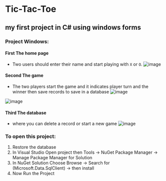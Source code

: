 # Tic-Tac-Toe

## my first project in C# using windows forms

### Project Windows:
#### First The home page
- Two users should enter their name and start playing with `X` or `O`.
![image](https://github.com/habibaelsayed/Tic-Tac-Toe/assets/76976297/a45af36f-d69f-463a-afbe-01f568e8e746)

#### Second The game
- The two players start the game and it indicates player turn and the winner then save records to save in a database
![image](https://github.com/habibaelsayed/Tic-Tac-Toe/assets/76976297/bef77c35-36f4-423e-9c83-7dd5dbf6e46c)

![image](https://github.com/habibaelsayed/Tic-Tac-Toe/assets/76976297/977fd024-dd98-46e4-89ca-b0c776dad370)


#### Third The database
- where you can delete a record or start a new game
![image](https://github.com/habibaelsayed/Tic-Tac-Toe/assets/76976297/752b9c98-1c58-44c9-b80f-f6481be99b24)


### To open this project:
1. Restore the database
2. In Visual Studio Open project then Tools -> NuGet Package Manager -> Manage Package Manager for Solution
3. In NuGet Solution Choose Browse -> Search for (Microsoft.Data.SqlClient) -> then install
4. Now Run the Project
